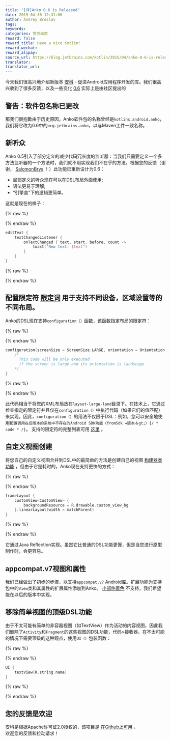 ```yaml
---
title: "[译]Anko 0.6 is Released"
date: 2015-04-30 12:31:00
author: Andrey Breslav
tags:
keywords:
categories: 官方动态
reward: false
reward_title: Have a nice Kotlin!
reward_wechat:
reward_alipay:
source_url: https://blog.jetbrains.com/kotlin/2015/04/anko-0-6-is-released/
translator:
translator_url:
---
```


今天我们很高兴地介绍新版本 [安科](https://github.com/JetBrains/anko) - 促进Android应用程序开发的库。我们很高兴收到了很多反馈，以及一些变化 [0.6](https://github.com/JetBrains/anko/releases/tag/v0.6) 实际上是由社区提出的
<span id =“more-2124”> </span>
## 警告：软件包名称已更改

那我们很抱歉由于历史原因，Anko软件包的名称曾经是`kotlinx.android.anko`，我们将它改为0.6中的`org.jetbrains.anko`，以与Maven工件一致名称。
## 新听众

Anko 0.5引入了部分定义的减少代码冗长度的监听器：当我们只需要定义一个多方法监听器的一个方法时，我们就不用实现我们不在乎的方法。根据您的反馈（谢谢， [SalomonBrys](https://github.com/SalomonBrys) ！）此功能已重新设计为0.6：

* 局部定义的听众现在可以在DSL布局外面使用;
* 语法更易于理解;
* “引擎盖”下的逻辑更简单。

这就是现在的样子：

{% raw %}
<p></p>
{% endraw %}

```kotlin
editText {
    textChangedListener {
        onTextChanged { text, start, before, count ->
            toast("New text: $text")
        }
    }
}
```

{% raw %}
<p></p>
{% endraw %}

## 配置限定符 [限定词](http://developer.android.com/guide/topics/resources/providing-resources.html#AlternativeResources) 用于支持不同设备，区域设置等的不同布局。
Anko的DSL现在支持`configuration（）`函数，该函数指定布局的限定符：

{% raw %}
<p></p>
{% endraw %}

```kotlin
configuration(screenSize = ScreenSize.LARGE, orientation = Orientation.LANDSCAPE) {
    /*
      This code will be only executed
      if the screen is large and its orientation is landscape
    */
}
```

{% raw %}
<p></p>
{% endraw %}

此代码相当于将您的XML布局放在`layout-large-land`目录下。在技​​术上，它通过检查指定的限定符并且仅在`configuration（）`中执行代码（如果它们的值匹配）来实现。因此，`configuration（）`的用法不仅限于DSL：例如，您可以安全地使用`配置调用在旧版本的系统中不存在的Android SDK功能（fromSdk =版本＆gt;）{/ * code * /}`。
支持的限定符的完整列表可用 [这里](https://github.com/JetBrains/anko/blob/master/doc/ADVANCED.md#configuration-qualifiers) 。
## 自定义视图创建

将您自己的自定义视图合并到DSL中的最简单的方法是创建自己的视图 [构建器类功能](https://github.com/JetBrains/anko/blob/master/doc/ADVANCED.md#extending-anko) ，但由于它是耗时的，Anko现在支持更快的方式：

{% raw %}
<p></p>
{% endraw %}

```kotlin
frameLayout {
    customView<CustomView> {
        backgroundResource = R.drawable.custom_view_bg
    }.linearLayout(width = matchParent)
}
```

{% raw %}
<p></p>
{% endraw %}

它通过Java Reflection实现。虽然它比普通的DSL功能更慢，但是当您进行原型制作时，会更容易。
## appcompat.v7视图和属性

我们已经做出了初步的步骤，以支持`appcompat.v7` Android库。扩展功能为支持包中的`View`类和其属性的扩展属性添加到Anko。 [小部件着色](http://android-developers.blogspot.ru/2014/10/appcompat-v21-material-design-for-pre.html) 不支持，我们希望能在以后的版本中实现。
## 移除简单视图的顶级DSL功能

由于不太可能有简单的非容器视图（如TextView）作为活动的内容视图，因此我们删除了`Activity`和`Fragment`的这些视图的DSL功能，代码>接收器。在不太可能的情况下需要顶级的这种观点，使用`UI（）`包装函数：

{% raw %}
<p></p>
{% endraw %}

```kotlin
UI {
    textView(R.string.name)
}
```

{% raw %}
<p></p>
{% endraw %}

## 您的反馈是欢迎

安科是根据Apache许可证2.0授权的，该项目是 [在Github上可用](https://github.com/JetBrains/anko) 。<BR/>
欢迎您的反馈和拉动请求！
